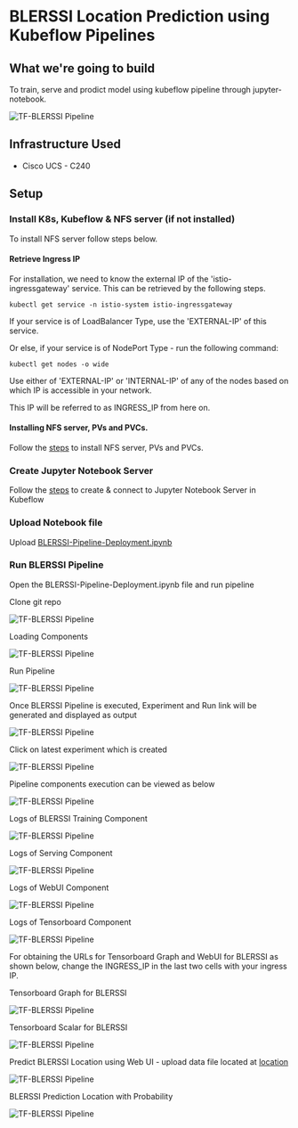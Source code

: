 # BLERSSI Location Prediction using Kubeflow Pipelines

## What we're going to build

To train, serve and prodict  model  using kubeflow pipeline through jupyter-notebook.

![TF-BLERSSI Pipeline](pictures/0-blerssi-graph.png)

## Infrastructure Used

* Cisco UCS - C240

## Setup

### Install K8s, Kubeflow & NFS server (if not installed)

To install NFS server follow steps below.

#### Retrieve Ingress IP

For installation, we need to know the external IP of the 'istio-ingressgateway' service. This can be retrieved by the following steps.  

```
kubectl get service -n istio-system istio-ingressgateway
```

If your service is of LoadBalancer Type, use the 'EXTERNAL-IP' of this service.  

Or else, if your service is of NodePort Type - run the following command:  

```
kubectl get nodes -o wide
```

Use either of 'EXTERNAL-IP' or 'INTERNAL-IP' of any of the nodes based on which IP is accessible in your network.  

This IP will be referred to as INGRESS_IP from here on.

#### Installing NFS server, PVs and PVCs.

Follow the [steps](./../install/) to install NFS server, PVs and PVCs.

### Create Jupyter Notebook Server

Follow the [steps](./../notebook#create--connect-to-jupyter-notebook-server) to create & connect to Jupyter Notebook Server in Kubeflow

### Upload Notebook file

Upload [BLERSSI-Pipeline-Deployment.ipynb](BLERSSI-Pipeline-Deployment.ipynb)

### Run BLERSSI Pipeline

Open the BLERSSI-Pipeline-Deployment.ipynb file and run pipeline

Clone git repo

![TF-BLERSSI Pipeline](pictures/1-git-clone.PNG)

Loading Components

![TF-BLERSSI Pipeline](pictures/2-load-compoents.PNG)


Run Pipeline

![TF-BLERSSI Pipeline](pictures/2-run-pipeline.PNG)


Once BLERSSI Pipeline is executed, Experiment and Run link will be generated and displayed as output

![TF-BLERSSI Pipeline](pictures/3-exp-link.PNG)


Click on latest experiment which is created 

![TF-BLERSSI Pipeline](pictures/4-pipeline-created.PNG)


Pipeline components execution can be viewed as below

![TF-BLERSSI Pipeline](pictures/6-pipeline-completed.PNG)


Logs of BLERSSI Training Component

![TF-BLERSSI Pipeline](pictures/2-training.PNG)


Logs of Serving Component

![TF-BLERSSI Pipeline](pictures/3-serving.PNG)


Logs of WebUI Component

![TF-BLERSSI Pipeline](pictures/4-webui.PNG)


Logs of Tensorboard Component

![TF-BLERSSI Pipeline](pictures/5-tensorboard-log.PNG)

For obtaining the URLs for Tensorboard Graph and WebUI for BLERSSI as shown below, change the INGRESS_IP in the last two cells with your ingress IP.

Tensorboard Graph for BLERSSI

![TF-BLERSSI Pipeline](pictures/5-tensorboard-graph.PNG)


Tensorboard Scalar for BLERSSI

![TF-BLERSSI Pipeline](pictures/5-tensorboard-scalar.PNG)


Predict BLERSSI Location using Web UI - upload data file located at [location](./../data/iBeacon_RSSI_Unlabeled_truncated.csv)

![TF-BLERSSI Pipeline](pictures/7-upload-file-1.png)


BLERSSI Prediction Location with Probability

![TF-BLERSSI Pipeline](pictures/8-show-table.PNG)
